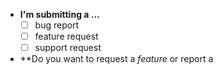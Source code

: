 * **I'm submitting a ...**
  * [ ] bug report
  * [ ] feature request
  * [ ] support request

* **Do you want to request a *feature* or report a 